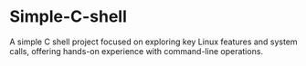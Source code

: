 # Simple-C-shell
A simple C shell project focused on exploring key Linux features and system calls, offering hands-on experience with command-line operations.
